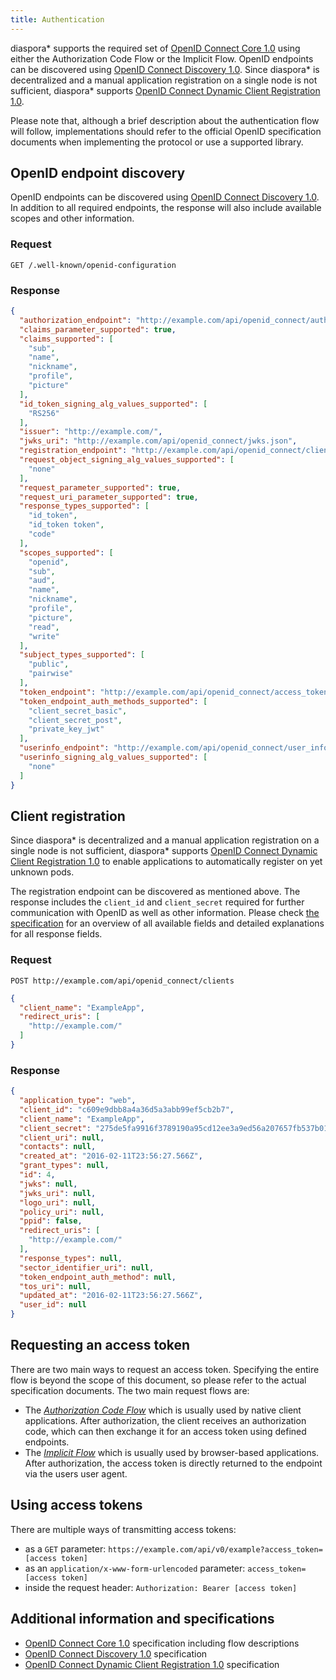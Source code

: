```yaml
---
title: Authentication
---
```


diaspora\* supports the required set of [OpenID Connect Core 1.0][connect] using either the Authorization Code Flow or the Implicit Flow. OpenID endpoints can be discovered using [OpenID Connect Discovery 1.0][discovery]. Since diaspora\* is decentralized and a manual application registration on a single node is not sufficient, diaspora\* supports [OpenID Connect Dynamic Client Registration 1.0][client-registration].

Please note that, although a brief description about the authentication flow will follow, implementations should refer to the official OpenID specification documents when implementing the protocol or use a supported library.

## OpenID endpoint discovery

OpenID endpoints can be discovered using [OpenID Connect Discovery 1.0][discovery]. In addition to all required endpoints, the response will also include available scopes and other information.

### Request

~~~
GET /.well-known/openid-configuration
~~~

### Response

~~~json
{
  "authorization_endpoint": "http://example.com/api/openid_connect/authorizations/new",
  "claims_parameter_supported": true,
  "claims_supported": [
    "sub",
    "name",
    "nickname",
    "profile",
    "picture"
  ],
  "id_token_signing_alg_values_supported": [
    "RS256"
  ],
  "issuer": "http://example.com/",
  "jwks_uri": "http://example.com/api/openid_connect/jwks.json",
  "registration_endpoint": "http://example.com/api/openid_connect/clients",
  "request_object_signing_alg_values_supported": [
    "none"
  ],
  "request_parameter_supported": true,
  "request_uri_parameter_supported": true,
  "response_types_supported": [
    "id_token",
    "id_token token",
    "code"
  ],
  "scopes_supported": [
    "openid",
    "sub",
    "aud",
    "name",
    "nickname",
    "profile",
    "picture",
    "read",
    "write"
  ],
  "subject_types_supported": [
    "public",
    "pairwise"
  ],
  "token_endpoint": "http://example.com/api/openid_connect/access_tokens",
  "token_endpoint_auth_methods_supported": [
    "client_secret_basic",
    "client_secret_post",
    "private_key_jwt"
  ],
  "userinfo_endpoint": "http://example.com/api/openid_connect/user_info",
  "userinfo_signing_alg_values_supported": [
    "none"
  ]
}
~~~

## Client registration

Since diaspora\* is decentralized and a manual application registration on a single node is not sufficient, diaspora\* supports [OpenID Connect Dynamic Client Registration 1.0][client-registration] to enable applications to automatically register on yet unknown pods.

The registration endpoint can be discovered as mentioned above. The response includes the `client_id` and `client_secret` required for further communication with OpenID as well as other information. Please check [the specification][client-registration] for an overview of all available fields and detailed explanations for all response fields.

### Request

~~~
POST http://example.com/api/openid_connect/clients
~~~
~~~json
{
  "client_name": "ExampleApp",
  "redirect_uris": [
    "http://example.com/"
  ]
}
~~~

### Response

~~~json
{
  "application_type": "web",
  "client_id": "c609e9dbb8a4a36d5a3abb99ef5cb2b7",
  "client_name": "ExampleApp",
  "client_secret": "275de5fa9916f3789190a95cd12ee3a9ed56a207657fb537b011327d6707e443",
  "client_uri": null,
  "contacts": null,
  "created_at": "2016-02-11T23:56:27.566Z",
  "grant_types": null,
  "id": 4,
  "jwks": null,
  "jwks_uri": null,
  "logo_uri": null,
  "policy_uri": null,
  "ppid": false,
  "redirect_uris": [
    "http://example.com/"
  ],
  "response_types": null,
  "sector_identifier_uri": null,
  "token_endpoint_auth_method": null,
  "tos_uri": null,
  "updated_at": "2016-02-11T23:56:27.566Z",
  "user_id": null
}
~~~

## Requesting an access token

There are two main ways to request an access token. Specifying the entire flow is beyond the scope of this document, so please refer to the actual specification documents. The two main request flows are:

* The [*Authorization Code Flow*][authcode-flow] which is usually used by native client applications. After authorization, the client receives an authorization code, which can then exchange it for an access token using defined endpoints.
* The [*Implicit Flow*][implicit-flow] which is usually used by browser-based applications. After authorization, the access token is directly returned to the endpoint via the users user agent.

## Using access tokens

There are multiple ways of transmitting access tokens:

* as a `GET` parameter: `https://example.com/api/v0/example?access_token=[access token]`
* as an `application/x-www-form-urlencoded` parameter: `access_token=[access token]`
* inside the request header: `Authorization: Bearer [access token]`

## Additional information and specifications

* [OpenID Connect Core 1.0][connect] specification including flow descriptions
* [OpenID Connect Discovery 1.0][discovery] specification
* [OpenID Connect Dynamic Client Registration 1.0][client-registration] specification

[authcode-flow]: http://openid.net/specs/openid-connect-core-1_0.html#CodeFlowAuth
[client-registration]: http://openid.net/specs/openid-connect-registration-1_0.html
[connect]: http://openid.net/specs/openid-connect-core-1_0.html
[discovery]: http://openid.net/specs/openid-connect-discovery-1_0.html
[implicit-flow]: http://openid.net/specs/openid-connect-core-1_0.html#ImplicitFlowAuth
